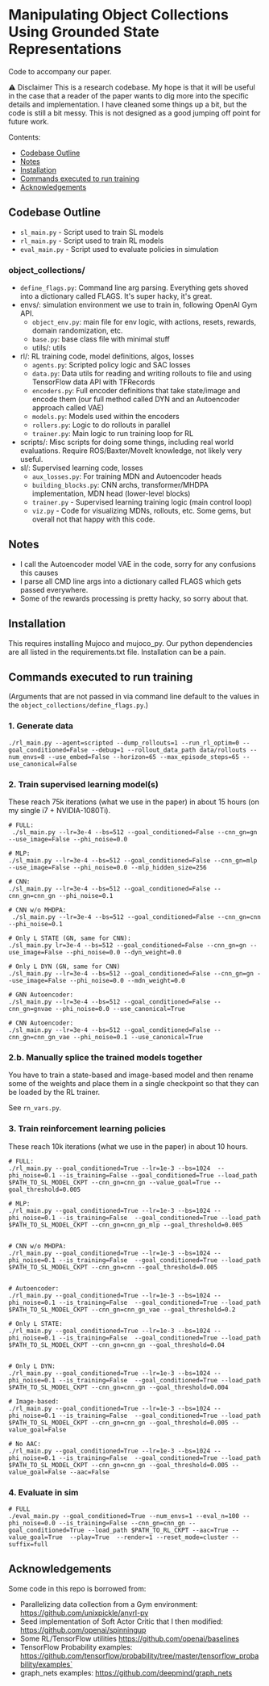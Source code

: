 # Manipulating Object Collections Using Grounded State Representations

Code to accompany our paper.

⚠️ Disclaimer
This is a research codebase.
My hope is that it will be useful in the case that a reader of the paper wants 
to dig more into the specific details and implementation.
I have cleaned some things up a bit, but the code is still a bit messy.
This is not designed as a good jumping off point for future work.

Contents:
- [Codebase Outline](#codebase-outline)
- [Notes](#notes)
- [Installation](#installation)
- [Commands executed to run training](#commands-executed-to-run-training)
- [Acknowledgements](#acknowledgements)

## Codebase Outline
- `sl_main.py` - Script used to train SL models
- `rl_main.py` - Script used to train RL models
- `eval_main.py` - Script used to evaluate policies in simulation

### object_collections\/
- `define_flags.py`: Command line arg parsing.  Everything gets shoved into a dictionary called FLAGS.  It's super hacky, it's great.
- envs\/: simulation environment we use to train in, following OpenAI Gym API.
  - `object_env.py`: main file for env logic, with actions, resets, rewards, domain randomization, etc.
  - `base.py`: base class file with minimal stuff
  - utils\/: utils
- rl\/: RL training code, model definitions, algos, losses 
  - `agents.py`: Scripted policy logic and SAC losses
  - `data.py`: Data utils for reading and writing rollouts to file and using TensorFlow data API with TFRecords
  - `encoders.py`: Full encoder definitions that take state/image and encode them (our full method called DYN and an Autoencoder approach called VAE)
  - `models.py`: Models used within the encoders
  - `rollers.py`: Logic to do rollouts in parallel
  - `trainer.py`: Main logic to run training loop for RL
- scripts\/: Misc scripts for doing some things, including real world evaluations.  Require ROS/Baxter/MoveIt knowledge, not likely very useful.
- sl\/: Supervised learning code, losses 
  - `aux_losses.py`: For training MDN and Autoencoder heads
  - `building_blocks.py`: CNN archs, transformer/MHDPA implementation, MDN head (lower-level blocks)
  - `trainer.py` - Supervised learning training logic (main control loop)
  - `viz.py` - Code for visualizing MDNs, rollouts, etc.  Some gems, but overall not that happy with this code.

## Notes
- I call the Autoencoder model VAE in the code, sorry for any confusions this causes
- I parse all CMD line args into a dictionary called FLAGS which gets passed everywhere.  
- Some of the rewards processing is pretty hacky, so sorry about that.

## Installation
This requires installing Mujoco and mujoco_py.  Our python dependencies are
all listed in the requirements.txt file.  Installation can be a pain.

## Commands executed to run training 
(Arguments that are not passed in via command line default to the values in the `object_collections/define_flags.py`.)

### 1. Generate data
```
./rl_main.py --agent=scripted --dump_rollouts=1 --run_rl_optim=0 --goal_conditioned=False --debug=1 --rollout_data_path data/rollouts --num_envs=8 --use_embed=False --horizon=65 --max_episode_steps=65 --use_canonical=False
```

### 2. Train supervised learning model(s)
These reach 75k iterations (what we use in the paper) in about 15 hours (on my single i7 + NVIDIA-1080Ti).
```
# FULL:
 ./sl_main.py --lr=3e-4 --bs=512 --goal_conditioned=False --cnn_gn=gn --use_image=False --phi_noise=0.0 

# MLP:
./sl_main.py --lr=3e-4 --bs=512 --goal_conditioned=False --cnn_gn=mlp --use_image=False --phi_noise=0.0 --mlp_hidden_size=256 

# CNN:
./sl_main.py --lr=3e-4 --bs=512 --goal_conditioned=False --cnn_gn=cnn_gn --phi_noise=0.1 

# CNN w/o MHDPA:
 ./sl_main.py --lr=3e-4 --bs=512 --goal_conditioned=False --cnn_gn=cnn --phi_noise=0.1

# Only L STATE (GN, same for CNN):
./sl_main.py lr=3e-4 --bs=512 --goal_conditioned=False --cnn_gn=gn --use_image=False --phi_noise=0.0 --dyn_weight=0.0

# Only L DYN (GN, same for CNN)
./sl_main.py --lr=3e-4 --bs=512 --goal_conditioned=False --cnn_gn=gn --use_image=False --phi_noise=0.0 --mdn_weight=0.0 

# GNN Autoencoder:
./sl_main.py --lr=3e-4 --bs=512 --goal_conditioned=False --cnn_gn=gnvae --phi_noise=0.0 --use_canonical=True

# CNN Autoencoder:
./sl_main.py --lr=3e-4 --bs=512 --goal_conditioned=False --cnn_gn=cnn_gn_vae --phi_noise=0.1 --use_canonical=True
```
### 2.b. Manually splice the trained models together
You have to train a state-based and image-based model and then rename some
of the weights and place them in a single checkpoint so that they can be loaded by the RL trainer.

See `rn_vars.py`.  

### 3. Train reinforcement learning policies
These reach 10k iterations (what we use in the paper) in about 10 hours.

```
# FULL:
./rl_main.py --goal_conditioned=True --lr=1e-3 --bs=1024  --phi_noise=0.1 --is_training=False --goal_conditioned=True --load_path $PATH_TO_SL_MODEL_CKPT --cnn_gn=cnn_gn --value_goal=True --goal_threshold=0.005

# MLP:
./rl_main.py --goal_conditioned=True --lr=1e-3 --bs=1024 --phi_noise=0.1 --is_training=False  --goal_conditioned=True --load_path $PATH_TO_SL_MODEL_CKPT --cnn_gn=cnn_gn_mlp --goal_threshold=0.005


# CNN w/o MHDPA:
./rl_main.py --goal_conditioned=True --lr=1e-3 --bs=1024 --phi_noise=0.1 --is_training=False  --goal_conditioned=True --load_path $PATH_TO_SL_MODEL_CKPT --cnn_gn=cnn --goal_threshold=0.005


# Autoencoder:
./rl_main.py --goal_conditioned=True --lr=1e-3 --bs=1024 --phi_noise=0.1 --is_training=False  --goal_conditioned=True --load_path $PATH_TO_SL_MODEL_CKPT --cnn_gn=cnn_gn_vae --goal_threshold=0.2

# Only L STATE:
./rl_main.py --goal_conditioned=True --lr=1e-3 --bs=1024 --phi_noise=0.1 --is_training=False  --goal_conditioned=True --load_path $PATH_TO_SL_MODEL_CKPT --cnn_gn=cnn_gn --goal_threshold=0.04


# Only L DYN:
./rl_main.py --goal_conditioned=True --lr=1e-3 --bs=1024 --phi_noise=0.1 --is_training=False  --goal_conditioned=True --load_path $PATH_TO_SL_MODEL_CKPT --cnn_gn=cnn_gn --goal_threshold=0.004

# Image-based:
./rl_main.py --goal_conditioned=True --lr=1e-3 --bs=1024 --phi_noise=0.1 --is_training=False  --goal_conditioned=True --load_path $PATH_TO_SL_MODEL_CKPT --cnn_gn=cnn_gn --goal_threshold=0.005 --value_goal=False 

# No AAC:
./rl_main.py --goal_conditioned=True --lr=1e-3 --bs=1024 --phi_noise=0.1 --is_training=False  --goal_conditioned=True --load_path $PATH_TO_SL_MODEL_CKPT --cnn_gn=cnn_gn --goal_threshold=0.005 --value_goal=False --aac=False
```

### 4. Evaluate in sim 

```
# FULL 
./eval_main.py --goal_conditioned=True --num_envs=1 --eval_n=100 --phi_noise=0.0 --is_training=False --cnn_gn=cnn_gn --goal_conditioned=True --load_path $PATH_TO_RL_CKPT --aac=True --value_goal=True  --play=True  --render=1 --reset_mode=cluster --suffix=full
```

## Acknowledgements
Some code in this repo is borrowed from:
- Parallelizing data collection from a Gym environment: https://github.com/unixpickle/anyrl-py
- Seed implementation of Soft Actor Critic that I then modified: https://github.com/openai/spinningup
- Some RL/TensorFlow utilities https://github.com/openai/baselines
- TensorFlow Probability examples: https://github.com/tensorflow/probability/tree/master/tensorflow_probability/examples`
- graph_nets examples: https://github.com/deepmind/graph_nets




